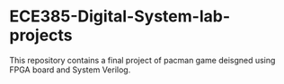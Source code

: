 # ECE385-Digital-System-lab-projects
This repository contains a final project of pacman game deisgned using FPGA board and System Verilog.

